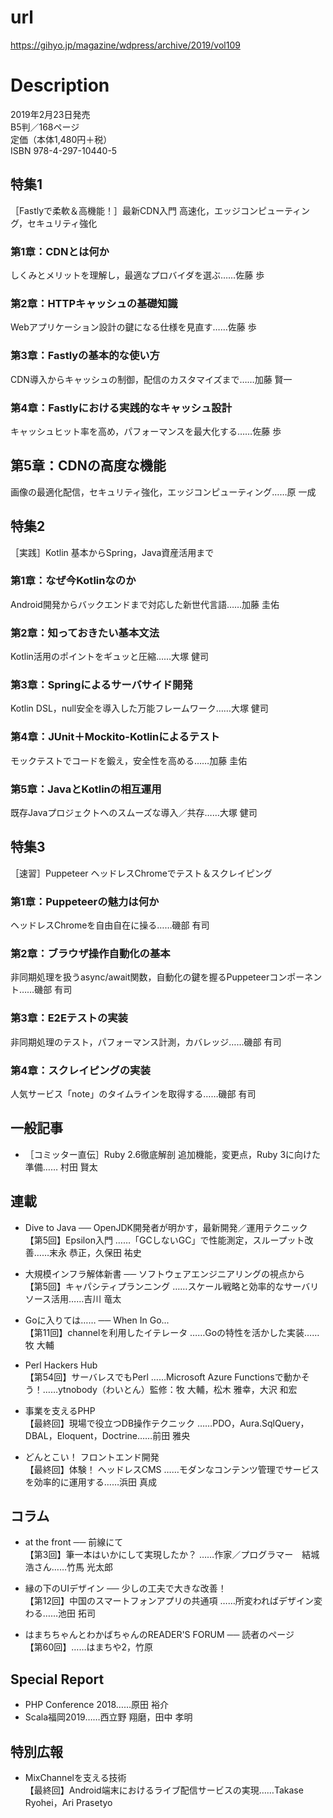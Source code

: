 # url
https://gihyo.jp/magazine/wdpress/archive/2019/vol109

# Description
2019年2月23日発売  
B5判／168ページ  
定価（本体1,480円＋税）  
ISBN 978-4-297-10440-5

## 特集1
［Fastlyで柔軟＆高機能！］最新CDN入門
高速化，エッジコンピューティング，セキュリティ強化

### 第1章：CDNとは何か
しくみとメリットを理解し，最適なプロバイダを選ぶ……佐藤 歩

### 第2章：HTTPキャッシュの基礎知識
Webアプリケーション設計の鍵になる仕様を見直す……佐藤 歩

### 第3章：Fastlyの基本的な使い方
CDN導入からキャッシュの制御，配信のカスタマイズまで……加藤 賢一

### 第4章：Fastlyにおける実践的なキャッシュ設計
キャッシュヒット率を高め，パフォーマンスを最大化する……佐藤 歩
## 第5章：CDNの高度な機能
画像の最適化配信，セキュリティ強化，エッジコンピューティング……原 一成

## 特集2
［実践］Kotlin
基本からSpring，Java資産活用まで

### 第1章：なぜ今Kotlinなのか
Android開発からバックエンドまで対応した新世代言語……加藤 圭佑

### 第2章：知っておきたい基本文法
Kotlin活用のポイントをギュッと圧縮……大塚 健司

### 第3章：Springによるサーバサイド開発
Kotlin DSL，null安全を導入した万能フレームワーク……大塚 健司

### 第4章：JUnit＋Mockito-Kotlinによるテスト
モックテストでコードを鍛え，安全性を高める……加藤 圭佑

### 第5章：JavaとKotlinの相互運用
既存Javaプロジェクトへのスムーズな導入／共存……大塚 健司

## 特集3
［速習］Puppeteer
ヘッドレスChromeでテスト＆スクレイピング

### 第1章：Puppeteerの魅力は何か
ヘッドレスChromeを自由自在に操る……磯部 有司

### 第2章：ブラウザ操作自動化の基本
非同期処理を扱うasync/await関数，自動化の鍵を握るPuppeteerコンポーネント……磯部 有司

### 第3章：E2Eテストの実装
非同期処理のテスト，パフォーマンス計測，カバレッジ……磯部 有司

### 第4章：スクレイピングの実装
人気サービス「note」のタイムラインを取得する……磯部 有司

## 一般記事
- ［コミッター直伝］Ruby 2.6徹底解剖
追加機能，変更点，Ruby 3に向けた準備…… 村田 賢太

## 連載

- Dive to Java ── OpenJDK開発者が明かす，最新開発／運用テクニック  
【第5回】Epsilon入門 ……「GCしないGC」で性能測定，スループット改善……末永 恭正，久保田 祐史

- 大規模インフラ解体新書 ── ソフトウェアエンジニアリングの視点から  
【第5回】キャパシティプランニング ……スケール戦略と効率的なサーバリソース活用……吉川 竜太

- Goに入りては…… ── When In Go...  
【第11回】channelを利用したイテレータ ……Goの特性を活かした実装……牧 大輔

- Perl Hackers Hub  
【第54回】サーバレスでもPerl ……Microsoft Azure Functionsで動かそう！……ytnobody（わいとん）監修：牧 大輔，松木 雅幸，大沢 和宏

- 事業を支えるPHP  
【最終回】現場で役立つDB操作テクニック ……PDO，Aura.SqlQuery，DBAL，Eloquent，Doctrine……前田 雅央

- どんとこい！ フロントエンド開発  
【最終回】体験！ ヘッドレスCMS ……モダンなコンテンツ管理でサービスを効率的に運用する……浜田 真成

## コラム
- at the front ── 前線にて  
【第3回】筆一本はいかにして実現したか？ ……作家／プログラマー　結城浩さん……竹馬 光太郎

- 縁の下のUIデザイン ── 少しの工夫で大きな改善！  
【第12回】中国のスマートフォンアプリの共通項 ……所変わればデザイン変わる……池田 拓司

- はまちちゃんとわかばちゃんのREADER'S FORUM ── 読者のページ  
【第60回】……はまちや2，竹原

## Special Report
- PHP Conference 2018……原田 裕介
- Scala福岡2019……西立野 翔磨，田中 孝明

## 特別広報
- MixChannelを支える技術  
【最終回】Android端末におけるライブ配信サービスの実現……Takase Ryohei，Ari Prasetyo
